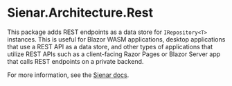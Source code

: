 ﻿# Sienar.Architecture.Rest

This package adds REST endpoints as a data store for `IRepository<T>` instances. This is useful for Blazor WASM applications, desktop applications that use a REST API as a data store, and other types of applications that utilize REST APIs such as a client-facing Razor Pages or Blazor Server app that calls REST endpoints on a private backend.

For more information, see the [Sienar docs](https://sienar.io).